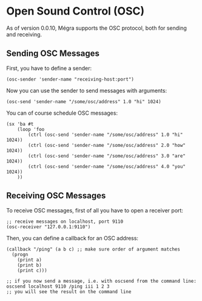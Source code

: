 # Open Sound Control (OSC)

As of version 0.0.10, Mégra supports the OSC protocol, both for sending and receiving.

## Sending OSC Messages 

First, you have to define a sender: 

```
(osc-sender 'sender-name "receiving-host:port")
```

Now you can use the sender to send messages with arguments: 

```
(osc-send 'sender-name "/some/osc/address" 1.0 "hi" 1024)
```

You can of course schedule OSC messages:

```
(sx 'ba #t 
	(loop 'foo 
		(ctrl (osc-send 'sender-name "/some/osc/address" 1.0 "hi" 1024))
		(ctrl (osc-send 'sender-name "/some/osc/address" 2.0 "how" 1024))
		(ctrl (osc-send 'sender-name "/some/osc/address" 3.0 "are" 1024))
		(ctrl (osc-send 'sender-name "/some/osc/address" 4.0 "you" 1024))
	))
```

## Receiving OSC Messages

To receive OSC messages, first of all you have to open a receiver port:

```
;; receive messages on localhost, port 9110
(osc-receiver "127.0.0.1:9110")
```

Then, you can define a callback for an OSC address:

```
(callback "/ping" (a b c) ;; make sure order of argument matches
  (progn 
	(print a)
	(print b)
	(print c)))
  
;; if you now send a message, i.e. with oscsend from the command line:
oscsend localhost 9110 /ping iii 1 2 3
;; you will see the result on the command line
```
